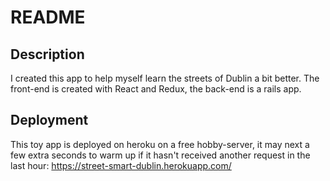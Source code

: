 # README

## Description
I created this app to help myself learn the streets of Dublin a bit better. The front-end is created with React and Redux, the back-end is a rails app. 

## Deployment

This toy app is deployed on heroku on a free hobby-server, it may next a few extra seconds to warm up if it hasn't received another request in the last hour: https://street-smart-dublin.herokuapp.com/

